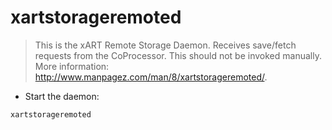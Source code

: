 # xartstorageremoted

> This is the xART Remote Storage Daemon. Receives save/fetch requests from the CoProcessor.
> This should not be invoked manually.
> More information: <http://www.manpagez.com/man/8/xartstorageremoted/>.

- Start the daemon:

`xartstorageremoted`
